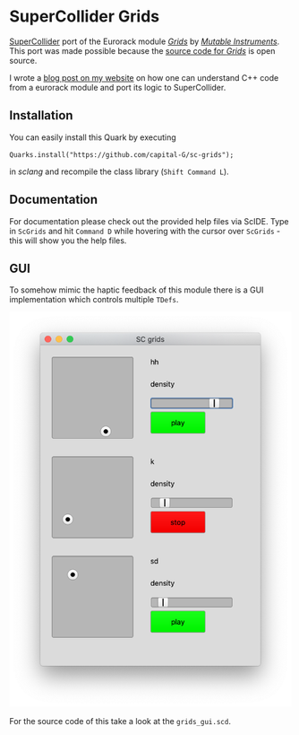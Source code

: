 # SuperCollider Grids

[SuperCollider](https://supercollider.github.io/) port of the Eurorack module [*Grids*](https://mutable-instruments.net/modules/grids/manual/) by [*Mutable Instruments*](https://mutable-instruments.net/).
This port was made possible because the [source code for *Grids*](https://github.com/pichenettes/eurorack/tree/master/grids) is open source.

I wrote a [blog post on my website](https://dennis-scheiba.com/code/10_sc_grids.html) on how one can understand C++ code from a eurorack module and port its logic to SuperCollider.

## Installation

You can easily install this Quark by executing

```supercollider
Quarks.install("https://github.com/capital-G/sc-grids");
```

in *sclang* and recompile the class library (`Shift Command L`).

## Documentation

For documentation please check out the provided help files via ScIDE.
Type in `ScGrids` and hit `Command D` while hovering with the cursor over
`ScGrids` - this will show you the help files.

## GUI

To somehow mimic the haptic feedback of this module there is a GUI implementation which controls multiple `TDefs`.

![Screenshot of GUI](screenshot.png)

For the source code of this take a look at the `grids_gui.scd`.
